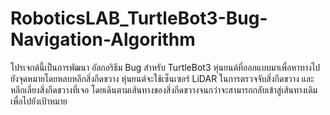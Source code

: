 # RoboticsLAB_TurtleBot3-Bug-Navigation-Algorithm

โปรเจกต์นี้เป็นการพัฒนา อัลกอริธึม Bug สำหรับ TurtleBot3 หุ่นยนต์ที่ออกแบบมาเพื่อหาทางไปยังจุดหมายโดยหลบหลีกสิ่งกีดขวาง หุ่นยนต์จะใช้เซ็นเซอร์ LiDAR ในการตรวจจับสิ่งกีดขวาง และหลีกเลี่ยงสิ่งกีดขวางที่เจอ โดยเดินตามเส้นทางของสิ่งกีดขวางจนกว่าจะสามารถกลับเข้าสู่เส้นทางเดิมเพื่อไปยังเป้าหมาย
